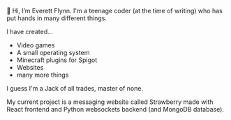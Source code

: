 👋 Hi, I’m Everett Flynn. I'm a teenage coder (at the time of writing) who has put hands in many different things.

I have created...
- Video games
- A small operating system
- Minecraft plugins for Spigot
- Websites
- many more things

I guess I'm a Jack of all trades, master of none.

My current project is a messaging website called Strawberry made with React frontend and Python websockets backend (and MongoDB database).
